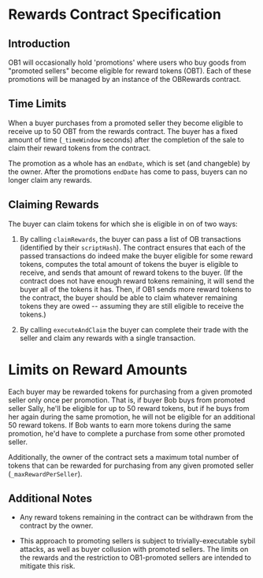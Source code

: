 # Rewards Contract Specification

## Introduction

OB1 will occasionally hold 'promotions' where users who buy goods from "promoted sellers" become eligible for reward tokens (OBT). Each of these promotions will be managed by an instance of the OBRewards contract.

## Time Limits

When a buyer purchases from a promoted seller they become eligible to receive up to 50 OBT from the rewards contract. The buyer has a fixed amount of time (`_timeWindow` seconds) after the completion of the sale to claim their reward tokens from the contract.

The promotion as a whole has an `endDate`, which is set (and changeble) by the owner. After the promotions `endDate` has come to pass, buyers can no longer claim any rewards.

## Claiming Rewards

The buyer can claim tokens for which she is eligible in on of two ways:

1.  By calling `claimRewards`, the buyer can pass a list of OB transactions (identified by their `scriptHash`). The contract ensures that each of the passed transactions do indeed make the buyer eligible for some reward tokens, computes the total amount of tokens the buyer is eligible to receive, and sends that amount of reward tokens to the buyer. (If the contract does not have enough reward tokens remaining, it will send the buyer all of the tokens it has. Then, if OB1 sends more reward tokens to the contract, the buyer should be able to claim whatever remaining tokens they are owed -- assuming they are still eligible to receive the tokens.)

2.  By calling `executeAndClaim` the buyer can complete their trade with the seller and claim any rewards with a single transaction.

# Limits on Reward Amounts

Each buyer may be rewarded tokens for purchasing from a given promoted seller only once per promotion. That is, if buyer Bob buys from promoted seller Sally, he'll be eligible for up to 50 reward tokens, but if he buys from her again during the same promotion, he will not be eligible for an additional 50 reward tokens. If Bob wants to earn more tokens during the same promotion, he'd have to complete a purchase from some other promoted seller.

Additionally, the owner of the contract sets a maximum total number of tokens that can be rewarded for purchasing from any given promoted seller (`_maxRewardPerSeller`).

## Additional Notes

- Any reward tokens remaining in the contract can be withdrawn from the contract by the owner.

- This approach to promoting sellers is subject to trivially-executable sybil attacks, as well as buyer collusion with promoted sellers. The limits on the rewards and the restriction to OB1-promoted sellers are intended to mitigate this risk.
